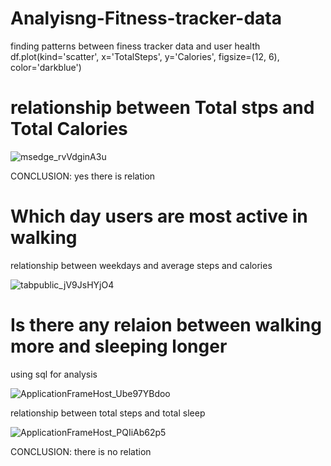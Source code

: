 # Analyisng-Fitness-tracker-data



finding patterns between finess tracker data and user health
df.plot(kind='scatter', x='TotalSteps', y='Calories', figsize=(12, 6), color='darkblue')


# relationship between Total stps and Total Calories


![msedge_rvVdginA3u](https://user-images.githubusercontent.com/111160753/184565215-d8c5d464-742e-4f11-b2f3-42506e4e1485.png)

CONCLUSION: yes there is relation





# Which day users are most active in walking 

relationship between weekdays and average steps and calories

![tabpublic_jV9JsHYjO4](https://user-images.githubusercontent.com/111160753/184566343-8337600e-e9be-4b26-80e0-7623ac0d4091.png)





# Is there any relaion between walking more and sleeping longer

using sql for analysis 

![ApplicationFrameHost_Ube97YBdoo](https://user-images.githubusercontent.com/111160753/184566670-e86d85ac-18e0-4bc1-9eab-9c69214a0cbf.png)


relationship between total steps and total sleep

![ApplicationFrameHost_PQIiAb62p5](https://user-images.githubusercontent.com/111160753/184566801-769e3d1b-02e9-4385-83f8-094a13e6bfd3.png)

CONCLUSION: there is no relation
